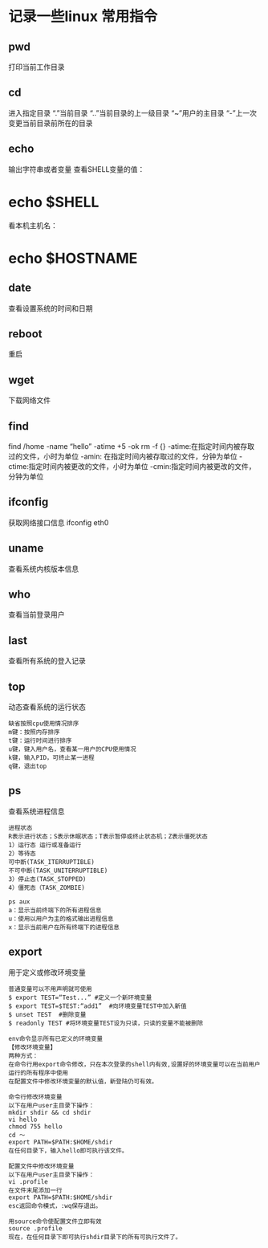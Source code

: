 # 记录一些linux 常用指令


## pwd
打印当前工作目录

## cd
进入指定目录
“.”当前目录
“..”当前目录的上一级目录
“~”用户的主目录
“-”上一次变更当前目录前所在的目录

## echo
输出字符串或者变量
查看SHELL变量的值：
# echo $SHELL
看本机主机名：
# echo $HOSTNAME

## date
查看设置系统的时间和日期

## reboot
重启

## wget
下载网络文件

## find
find /home -name “hello” -atime +5 -ok rm -f {}
-atime:在指定时间内被存取过的文件，小时为单位
-amin: 在指定时间内被存取过的文件，分钟为单位
-ctime:指定时间内被更改的文件，小时为单位
-cmin:指定时间内被更改的文件，分钟为单位

## ifconfig
获取网络接口信息
ifconfig eth0

## uname
查看系统内核版本信息

## who
查看当前登录用户

## last
查看所有系统的登入记录

## top
动态查看系统的运行状态
```
缺省按照cpu使用情况排序
m键：按照内存排序
t键：运行时间进行排序
u键，键入用户名，查看某一用户的CPU使用情况
k键，输入PID，可终止某一进程
q键，退出top
```

## ps
查看系统进程信息
```
进程状态
R表示进行状态；S表示休眠状态；T表示暂停或终止状态机；Z表示僵死状态
1）运行态 运行或准备运行
2）等待态
可中断(TASK_ITERRUPTIBLE)
不可中断(TASK_UNITERRUPTIBLE)
3）停止态(TASK_STOPPED)
4）僵死态（TASK_ZOMBIE)

ps aux
a：显示当前终端下的所有进程信息
u：使用以用户为主的格式输出进程信息
x：显示当前用户在所有终端下的进程信息
```

## export
用于定义或修改环境变量
```
普通变量可以不用声明就可使用
$ export TEST=“Test...” #定义一个新环境变量
$ export TEST=$TEST:“add1”  #向环境变量TEST中加入新值
$ unset TEST  #删除变量
$ readonly TEST #将环境变量TEST设为只读，只读的变量不能被删除

env命令显示所有已定义的环境变量
【修改环境变量】
两种方式：
在命令行用export命令修改，只在本次登录的shell内有效,设置好的环境变量可以在当前用户运行的所有程序中使用
在配置文件中修改环境变量的默认值，新登陆仍可有效。

命令行修改环境变量
以下在用户user主目录下操作：
mkdir shdir && cd shdir
vi hello
chmod 755 hello
cd ～
export PATH=$PATH:$HOME/shdir
在任何目录下，输入hello即可执行该文件。

配置文件中修改环境变量
以下在用户user主目录下操作：
vi .profile
在文件末尾添加一行
export PATH=$PATH:$HOME/shdir
esc返回命令模式，:wq保存退出。

用source命令使配置文件立即有效
source .profile
现在，在任何目录下即可执行shdir目录下的所有可执行文件了。

```

















